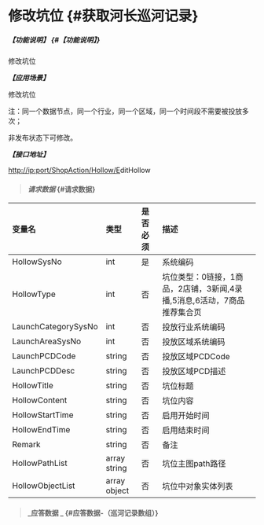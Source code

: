 # 修改坑位 {#获取河长巡河记录}

##### _【功能说明】_ {#【功能说明】}

修改坑位

_**【应用场景】**_

修改坑位

注：同一个数据节点，同一个行业，同一个区域，同一个时间段不需要被投放多次；

非发布状态下可修改。

_**【接口地址】**_

[http://ip:port/ShopAction/Hollow/E](http://ip:port/HMQuery/PatrolRiver/GetPatrolRivers)ditHollow

> #### _请求数据_ {#请求数据}

| 变量名 | 类型 | 是否必须 | 描述 |
| :--- | :--- | :--- | :--- |
| HollowSysNo | int | 是 | 系统编码 |
| HollowType | int | 否 | 坑位类型：0链接，1商品，2店铺，3新闻,4录播,5消息,6活动，7商品推荐集合页 |
| LaunchCategorySysNo | int | 否 | 投放行业系统编码 |
| LaunchAreaSysNo | int | 否 | 投放区域系统编码 |
| LaunchPCDCode | string | 否 | 投放区域PCDCode |
| LaunchPCDDesc | string | 否 | 投放区域PCD描述 |
| HollowTitle | string | 否 | 坑位标题 |
| HollowContent | string | 否 | 坑位内容 |
| HollowStartTime | string | 否 | 启用开始时间 |
| HollowEndTime | string | 否 | 启用结束时间 |
| Remark | string | 否 | 备注 |
| HollowPathList | array string | 否 | 坑位主图path路径 |
| HollowObjectList | array object | 否 | 坑位中对象实体列表 |

> #### _应答数据 _ {#应答数据-（巡河记录数组）}




